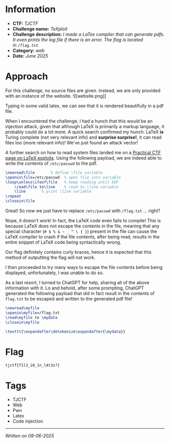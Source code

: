 # Information
- **CTF:** *TJCTF*
- **Challenge name:** *TeXploit*
- **Challenge description:** *I made a LaTex compiler that can generate pdfs. It even prints the log file if there is an error. The flag is located in `/flag.txt`.*
- **Category:** *web*
- **Date:** *June 2025*
# Approach
For this challenge, no source files are given. Instead, we are only provided with an instance of the website.
![[website.png]]

Typing in some valid latex, we can see that it is rendered beautifully in a pdf file.

When I encountered the challenge, I had a hunch that this would be an injection attack, given that although LaTeX is primarily a markup language, it probably could do a lot more. A quick search confirmed my hunch: LaTeX **is** Turing complete (not very relevant info) and **surprise surprise!**, it can read files too (more relevant info)! We've just found an attack vector!

A further search on how to read system files landed me on a [Practical CTF page on LaTeX exploits](https://book.jorianwoltjer.com/languages/latex). Using the following payload, we are indeed able to write the contents of `/etc/passwd` to the pdf.
```latex
\newread\file       % define \file variable
\openin\file=/etc/passwd  % open file into variable
\loop\unless\ifeof\file   % keep reading until EOF
    \read\file to\line    % read to \line variable
    \line       % print \line variable
\repeat
\closein\file
```

Great! So now we just have to replace `/etc/passwd` with `/flag.txt` ... right?

Nope, it doesn't work! In fact, the LaTeX code even fails to compile! This is because LaTeX does not escape the contents in the file, meaning that any special character (`# $ % & ~ _ ^ \ { }`) present in the file can cause the LaTeX compiler to crash if the file contents, after being read, results in the entire snippet of LaTeX code being syntactically wrong.

Our flag definitely contains curly braces, hence it is expected that this method of outputting the flag will not work.

I then proceeded to try many ways to escape the file contents before being displayed, unfortunately, I was unable to do so.

As a last resort, I turned to ChatGPT for help, sharing all of the above information with it. Lo and behold, after some prompting, ChatGPT generated the following payload that did in fact result in the contents of `flag.txt` to be escaped and written to the generated pdf file!
```latex
\newread\myfile
\openin\myfile=/flag.txt
\read\myfile to \mydata
\closein\myfile

\texttt{\expandafter\detokenize\expandafter{\mydata}}
```
# Flag
```tjctf{f1l3_i0_1n_l4t3x?}```
# Tags
- TJCTF
- Web
- Pwn
- Latex
- Code injection
---
*Written on 09-06-2025*

